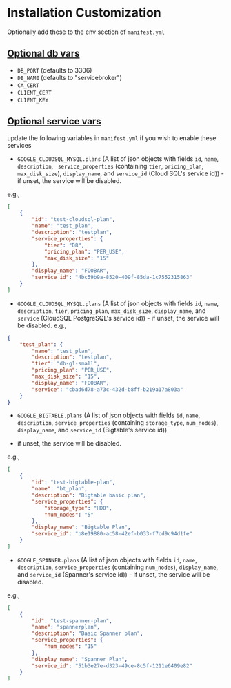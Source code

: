 # Installation Customization

Optionally add these to the env section of `manifest.yml`

## [Optional db vars](#optional-db)

* `DB_PORT` (defaults to 3306)
* `DB_NAME` (defaults to "servicebroker")
* `CA_CERT`
* `CLIENT_CERT`
* `CLIENT_KEY`

## [Optional service vars](#optional-plan)

update the following variables in `manifest.yml` if you wish to enable these services

* `GOOGLE_CLOUDSQL_MYSQL.plans` (A list of json objects with fields `id`, `name`, `description`, `
service_properties` (containing `tier`, `pricing_plan`, `max_disk_size`), `display_name`, and `service_id` 
(Cloud SQL's service id)) - if unset, the service will be disabled. 

e.g.,

```json
[
    {
        "id": "test-cloudsql-plan",
        "name": "test_plan",
        "description": "testplan",
        "service_properties": {
            "tier": "D8",
            "pricing_plan": "PER_USE",
            "max_disk_size": "15"
        },
        "display_name": "FOOBAR",
        "service_id": "4bc59b9a-8520-409f-85da-1c7552315863"
    }
]
```


* `GOOGLE_CLOUDSQL_MYSQL.plans` (A list of json objects with fields `id`, `name`, `description`, `tier`,
`pricing_plan`, `max_disk_size`, `display_name`, and `service` (CloudSQL PostgreSQL's service id)) - if unset, the service
will be disabled. e.g.,

```json
{
    "test_plan": {
        "name": "test_plan",
        "description": "testplan",
        "tier": "db-g1-small",
        "pricing_plan": "PER_USE",
        "max_disk_size": "15",
        "display_name": "FOOBAR",
        "service": "cbad6d78-a73c-432d-b8ff-b219a17a803a"
    }
}
```


* `GOOGLE_BIGTABLE.plans` (A list of json objects with fields `id`, `name`, `description`,
`service_properties` (containing `storage_type`, `num_nodes`), `display_name`, and `service_id` (Bigtable's service id)) 
- if unset, the service will be disabled. 

e.g.,

```json
[
    {
        "id": "test-bigtable-plan",
        "name": "bt_plan",
        "description": "Bigtable basic plan",
        "service_properties": {
            "storage_type": "HDD",
            "num_nodes": "5"
        },
        "display_name": "Bigtable Plan",
        "service_id": "b8e19880-ac58-42ef-b033-f7cd9c94d1fe"
    }
]
```
* `GOOGLE_SPANNER.plans` (A list of json objects with fields `id`, `name`, `description`, `service_properties` (containing 
`num_nodes`), `display_name`, and `service_id` (Spanner's service id)) - if unset, the service will be disabled. 

e.g.,

```json
[
    {
        "id": "test-spanner-plan",
        "name": "spannerplan",
        "description": "Basic Spanner plan",
        "service_properties": {
            "num_nodes": "15"
        },
        "display_name": "Spanner Plan",
        "service_id": "51b3e27e-d323-49ce-8c5f-1211e6409e82"
    }
]
```
